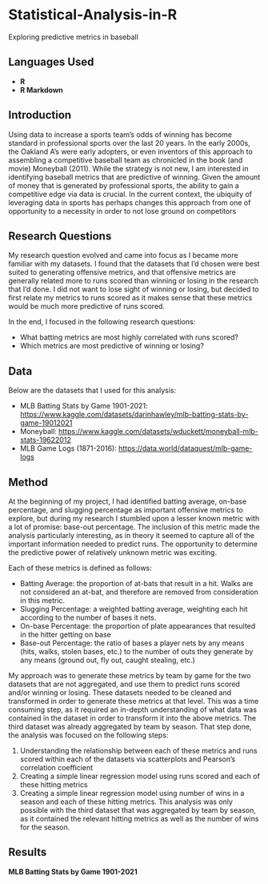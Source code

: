 # Statistical-Analysis-in-R
Exploring predictive metrics in  baseball

  <h2>Languages Used</h2>

- <b>R</b> 
- <b>R Markdown</b>

<h2>Introduction</h2>
<p> Using data to increase a sports team’s odds of winning has become standard in professional sports over the last 20 years. In the early 2000s, the Oakland A’s were early adopters, or even inventors of this approach to assembling a competitive baseball team as chronicled in the book (and movie) Moneyball (2011). While the strategy is not new, I am interested in identifying baseball metrics that are predictive of winning. Given the amount of money that is generated by professional sports, the ability to gain a competitive edge via data is crucial. In the current context, the ubiquity of leveraging data in sports has perhaps changes this approach from one of opportunity to a necessity in order to not lose ground on competitors </p>
  
  <h2>Research Questions</h2>
<p>My research question evolved and came into focus as I became more familiar with my datasets. I found that the datasets that I’d chosen were best suited to generating offensive metrics, and that offensive metrics are generally related more to runs scored than winning or losing in the research that I’d done. I did not want to lose sight of winning or losing, but decided to first relate my metrics to runs scored as it makes sense that these metrics would be much more predictive of runs scored.</p>

In the end, I focused in the following research questions:
- What batting metrics are most highly correlated with runs scored? 
- Which metrics are most predictive of winning or losing?

<h2>Data</h2>  

Below are the datasets that I used for this analysis:  
- MLB Batting Stats by Game 1901-2021: https://www.kaggle.com/datasets/darinhawley/mlb-batting-stats-by-game-19012021  
- Moneyball: https://www.kaggle.com/datasets/wduckett/moneyball-mlb-stats-19622012  
- MLB Game Logs (1871-2016): https://data.world/dataquest/mlb-game-logs

<h2>Method</h2>
<p>At the beginning of my project, I had identified batting average, on-base percentage, and slugging percentage as important offensive metrics to explore, but during my research I stumbled upon a lesser known metric with a lot of promise: base-out percentage. The inclusion of this metric made the analysis particularly interesting, as in theory it seemed to capture all of the important information needed to predict runs. The opportunity to determine the predictive power of relatively unknown metric was exciting.</p>

Each of these metrics is defined as follows:
- Batting Average: the proportion of at-bats that result in a hit. Walks are not considered an at-bat, and therefore are removed from consideration in this metric.
- Slugging Percentage: a weighted batting average, weighting each hit according to the number of bases it nets.
- On-base Percentage: the proportion of plate appearances that resulted in the hitter getting on base
- Base-out Percentage: the ratio of bases a player nets by any means (hits, walks, stolen bases, etc.) to the number of outs they generate by any means (ground out, fly out, caught stealing, etc.)


My approach was to generate these metrics by team by game for the two datasets that are not aggregated, and use them to predict runs scored and/or winning or losing. These datasets needed to be cleaned and transformed in order to generate these metrics at that level. This was a time consuming step, as it required an in-depth understanding of what data was contained in the dataset in order to transform it into the above metrics. The third dataset was already aggregated by team by season. That step done, the analysis was focused on the following steps:


1.	Understanding the relationship between each of these metrics and runs scored within each of the datasets via scatterplots and Pearson’s correlation coefficient
2.	Creating a simple linear regression model using runs scored and each of these hitting metrics
3.	Creating a simple linear regression model using number of wins in a season and each of these hitting metrics. This analysis was only possible with the third dataset that was aggregated by team by season, as it contained the relevant hitting metrics as well as the number of wins for the season.

<h2>Results</h2>
<b>MLB Batting Stats by Game 1901-2021</b>



